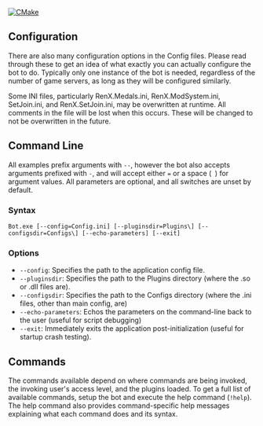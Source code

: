 [![CMake](https://github.com/JAJames/Jupiter-Bot/actions/workflows/cmake.yml/badge.svg)](https://github.com/JAJames/Jupiter-Bot/actions/workflows/cmake.yml)

## Configuration
There are also many configuration options in the Config  files. Please read through these to get an idea of what
exactly you can actually configure the bot to do. Typically only one instance of the bot is needed, regardless of
the number of game servers, as long as they will be configured similarly.

Some INI files, particularly RenX.Medals.ini, RenX.ModSystem.ini, SetJoin.ini, and RenX.SetJoin.ini, may be overwritten
at runtime. All comments in the file will be lost when this occurs. These will be changed to not be overwritten in the
future.

## Command Line
All examples prefix arguments with `--`, however the bot also accepts arguments prefixed with `-`, and will accept
either `=` or a space (` `) for argument values. All parameters are optional, and all switches are unset by default.
### Syntax
`Bot.exe [--config=Config.ini] [--pluginsdir=Plugins\] [--configsdir=Configs\] [--echo-parameters] [--exit]`
### Options
* `--config`: Specifies the path to the application config file.
* `--pluginsdir`: Specifies the path to the Plugins directory (where the .so or .dll files are).
* `--configsdir`: Specifies the path to the Configs directory (where the .ini files, other than main config, are)
* `--echo-parameters`: Echos the parameters on the command-line back to the user (useful for script debugging)
* `--exit`: Immediately exits the application post-initialization (useful for startup crash testing).

## Commands
The commands available depend on where commands are being invoked, the invoking user's access level, and the plugins
loaded. To get a full list of available commands, setup the bot and execute the help command (`!help`). The help command
also provides command-specific help messages explaining what each command does and its syntax.
